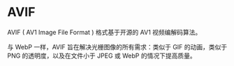 # AVIF

AVIF ( AV1 Image File Format ) 格式基于开源的 AV1 视频编解码算法。

与 WebP 一样，AVIF 旨在解决光栅图像的所有需求：类似于 GIF 的动画，类似于 PNG 的透明度，以及在文件小于 JPEG 或 WebP 的情况下提高质量。


